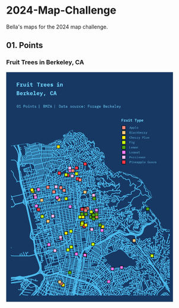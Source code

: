 # 2024-Map-Challenge
Bella's maps for the 2024 map challenge. 


## 01. Points
### Fruit Trees in Berkeley, CA

<img src="https://github.com/bellamendoza/2024-Map-Challenge/blob/main/01_points/01_points.png" width="450" margin="0 auto">

